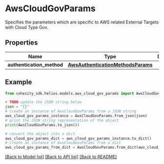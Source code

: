 # AwsCloudGovParams

Specifies the parameters which are specific to AWS related External Targets with Cloud Type Gov.

## Properties

Name | Type | Description | Notes
------------ | ------------- | ------------- | -------------
**authentication_method** | [**AwsAuthenticationMethodsParams**](AwsAuthenticationMethodsParams.md) |  | [optional] 

## Example

```python
from cohesity_sdk.helios.models.aws_cloud_gov_params import AwsCloudGovParams

# TODO update the JSON string below
json = "{}"
# create an instance of AwsCloudGovParams from a JSON string
aws_cloud_gov_params_instance = AwsCloudGovParams.from_json(json)
# print the JSON string representation of the object
print(AwsCloudGovParams.to_json())

# convert the object into a dict
aws_cloud_gov_params_dict = aws_cloud_gov_params_instance.to_dict()
# create an instance of AwsCloudGovParams from a dict
aws_cloud_gov_params_from_dict = AwsCloudGovParams.from_dict(aws_cloud_gov_params_dict)
```
[[Back to Model list]](../README.md#documentation-for-models) [[Back to API list]](../README.md#documentation-for-api-endpoints) [[Back to README]](../README.md)



